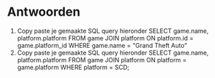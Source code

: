 # Antwoorden

1. Copy paste je gemaakte SQL query hieronder
   SELECT game.name, platform.platform FROM game JOIN platform ON platform.id = game.platform_id WHERE game.name = "Grand Theft Auto"
2. Copy paste je gemaakte SQL query hieronder
SELECT game.name, platform.platform FROM game JOIN platform ON platform = game.platform WHERE platform = SCD;
   
